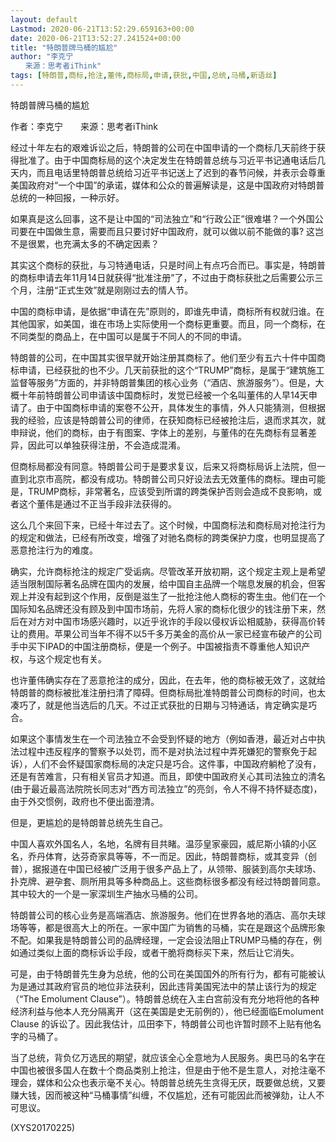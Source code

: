 ```yaml
---
layout: default
Lastmod: 2020-06-21T13:52:29.659163+00:00
date: 2020-06-21T13:52:27.241524+00:00
title: "特朗普牌马桶的尴尬"
author: "李克宁
　　来源：思考者iThink"
tags: [特朗普,商标,抢注,董伟,商标局,申请,获批,中国,总统,马桶,新语丝]
---
```


特朗普牌马桶的尴尬

作者：李克宁　　来源：思考者iThink

经过十年左右的艰难诉讼之后，特朗普的公司在中国申请的一个商标几天前终于获得批准了。由于中国商标局的这个决定发生在特朗普总统与习近平书记通电话后几天内，而且电话里特朗普总统给习近平书记送上了迟到的春节问候，并表示会尊重美国政府对“一个中国”的承诺，媒体和公众的普遍解读是，这是中国政府对特朗普总统的一种回报，一种示好。

如果真是这么回事，这不是让中国的“司法独立”和“行政公正”很难堪？一个外国公司要在中国做生意，需要而且只要讨好中国政府，就可以做以前不能做的事? 这岂不是很累，也充满太多的不确定因素？

其实这个商标的获批，与习特通电话，只是时间上有点巧合而已。事实是，特朗普的商标申请去年11月14日就获得“批准注册”了，不过由于商标获批之后需要公示三个月，注册“正式生效”就是刚刚过去的情人节。

中国的商标申请，是依据“申请在先”原则的，即谁先申请，商标所有权就归谁。在其他国家，如美国，谁在市场上实际使用一个商标更重要。而且，同一个商标，在不同类型的商品上，在中国可以是属于不同人的不同的申请。

特朗普的公司，在中国其实很早就开始注册其商标了。他们至少有五六十件中国商标申请，已经获批的也不少。几天前获批的这个“TRUMP”商标，是属于“建筑施工监督等服务”方面的，并非特朗普集团的核心业务（“酒店、旅游服务”）。但是，大概十年前特朗普公司申请该中国商标时，发觉已经被一个名叫董伟的人早14天申请了。由于中国商标申请的案卷不公开，具体发生的事情，外人只能猜测，但根据我的经验，应该是特朗普公司的律师，在获知商标已经被抢注后，退而求其次，就申辩说，他们的商标，由于有图案、字体上的差别，与董伟的在先商标有显著差异，因此可以单独获得注册，不会造成混淆。

但商标局都没有同意。特朗普公司于是要求复议，后来又将商标局诉上法院，但一直到北京市高院，都没有成功。特朗普公司只好设法去无效董伟的商标。理由可能是，TRUMP商标，非常著名，应该受到所谓的跨类保护否则会造成不良影响，或者这个董伟是通过不正当手段非法获得的。

这么几个来回下来，已经十年过去了。这个时候，中国商标法和商标局对抢注行为的规定和做法，已经有所改变，增强了对驰名商标的跨类保护力度，也明显提高了恶意抢注行为的难度。

确实，允许商标抢注的规定广受诟病。尽管改革开放初期，这个规定主观上是希望适当限制国际著名品牌在国内的发展，给中国自主品牌一个喘息发展的机会，但客观上并没有起到这个作用，反倒是滋生了一批抢注他人商标的寄生虫。他们在一个国际知名品牌还没有顾及到中国市场前，先将人家的商标化很少的钱注册下来，然后在对方对中国市场感兴趣时，以近乎讹诈的手段以侵权诉讼相威胁，获得高价转让的费用。苹果公司当年不得不以5千多万美金的高价从一家已经宣布破产的公司手中买下IPAD的中国注册商标，便是一个例子。中国被指责不尊重他人知识产权，与这个规定也有关。

也许董伟确实存在了恶意抢注的成分，因此，在去年，他的商标被无效了，这就给特朗普的商标被批准注册扫清了障碍。但商标局批准特朗普公司商标的时间，也太凑巧了，就是他当选后的几天。不过正式获批的日期与习特通话，肯定确实是巧合。

如果这个事情发生在一个司法独立不会受到怀疑的地方（例如香港，最近对占中执法过程中违反程序的警察予以处罚，而不是对执法过程中弄死嫌犯的警察免于起诉），人们不会怀疑国家商标局的决定只是巧合。这件事，中国政府躺枪了没有，还是有苦难言，只有相关官员才知道。而且，即使中国政府关心其司法独立的清名(由于最近最高法院院长同志对“西方司法独立”的亮剑，令人不得不持怀疑态度)，由于外交惯例，政府也不便出面澄清。

但是，更尴尬的是特朗普总统先生自己。

中国人喜欢外国名人，名地，名牌有目共睹。温莎皇家豪园，威尼斯小镇的小区名，乔丹体育，达芬奇家具等等，不一而足。因此，特朗普商标，或其变异（创普），据报道在中国已经被广泛用于很多产品上了，从领带、服装到高尔夫球场、扑克牌、避孕套、厕所用具等多种商品上。这些商标很多都没有经过特朗普同意。其中较大的一个是一家深圳生产抽水马桶的公司。

特朗普公司的核心业务是高端酒店、旅游服务。他们在世界各地的酒店、高尔夫球场等等，都是很高大上的所在。一家中国广为销售的马桶，实在是跟这个品牌形象不配。如果我是特朗普公司的品牌经理，一定会设法阻止TRUMP马桶的存在，例如通过类似上面的商标诉讼手段，或者干脆将商标买下来，然后让它消失。

可是，由于特朗普先生身为总统，他的公司在美国国外的所有行为，都有可能被认为是通过其政府官员的地位非法获利，因此违背美国宪法中的禁止该行为的规定（“The Emolument Clause”）。特朗普总统在入主白宫前没有充分地将他的各种经济利益与他本人充分隔离开（这在美国是史无前例的），他已经面临Emolument Clause 的诉讼了。因此我估计，瓜田李下，特朗普公司也许暂时顾不上贴有他名字的马桶了。

当了总统，背负亿万选民的期望，就应该全心全意地为人民服务。奥巴马的名字在中国也被很多国人在数十个商品类别上抢注，但是由于他不是生意人，对抢注毫不理会，媒体和公众也表示毫不关心。特朗普总统先生贪得无厌，既要做总统，又要赚大钱，因而被这种“马桶事情”纠缠，不仅尴尬，还有可能因此而被弹劾，让人不可思议。

(XYS20170225)

